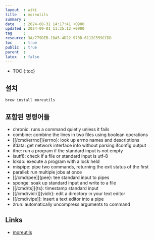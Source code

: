```yaml
---
layout  : wiki
title   : moreutils
summary : 
date    : 2024-08-31 14:17:41 +0900
updated : 2024-09-01 11:35:12 +0900
tag     : 
resource: 3A/779DEB-1DA5-4D22-970D-6112C559CCDD
toc     : true
public  : true
parent  : 
latex   : false
---
```

* TOC
{:toc}

## 설치

```
brew install moreutils
```

## 포함된 명령어들

- chronic: runs a command quietly unless it fails
- combine: combine the lines in two files using boolean operations
- [[/cmd/errno]]{errno}: look up errno names and descriptions
- ifdata: get network interface info without parsing ifconfig output
- ifne: run a program if the standard input is not empty
- isutf8: check if a file or standard input is utf-8
- lckdo: execute a program with a lock held
- mispipe: pipe two commands, returning the exit status of the first
- parallel: run multiple jobs at once
- [[/cmd/pee]]{pee}: tee standard input to pipes
- sponge: soak up standard input and write to a file
- [[/cmd/ts]]{ts}: timestamp standard input
- [[/cmd/vidir]]{vidir}: edit a directory in your text editor
- [[/cmd/vipe]]: insert a text editor into a pipe
- zrun: automatically uncompress arguments to command

## Links

- [moreutils](https://joeyh.name/code/moreutils/ )

